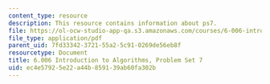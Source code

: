 ```yaml
---
content_type: resource
description: This resource contains information about ps7.
file: https://ol-ocw-studio-app-qa.s3.amazonaws.com/courses/6-006-introduction-to-algorithms-fall-2011/ec4e57925e22a44b859139ab60fa302b_MIT6_006F11_ps7.pdf
file_type: application/pdf
parent_uid: 7fd33342-3721-55a2-5c91-0269de56eb8f
resourcetype: Document
title: 6.006 Introduction to Algorithms, Problem Set 7
uid: ec4e5792-5e22-a44b-8591-39ab60fa302b
---
```

